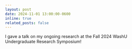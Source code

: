 ```yaml
---
layout: post
date: 2024-11-01 13:00:00-0600
inline: true
related_posts: false
---
```


I gave a talk on my ongoing research at the Fall 2024 WashU Undergraduate Research Symposium!
